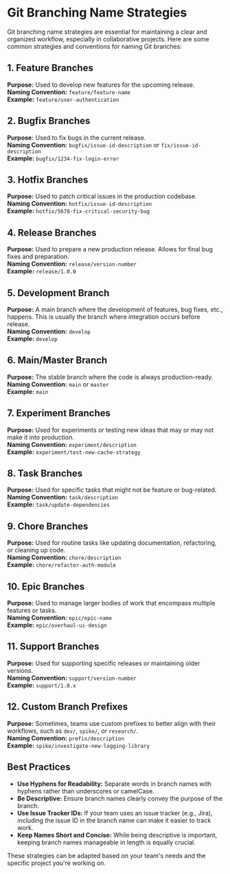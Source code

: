 # Git Branching Name Strategies

Git branching name strategies are essential for maintaining a clear and organized workflow, especially in collaborative projects. Here are some common strategies and conventions for naming Git branches:

## 1. Feature Branches
**Purpose:** Used to develop new features for the upcoming release.  
**Naming Convention:** `feature/feature-name`  
**Example:** `feature/user-authentication`

## 2. Bugfix Branches
**Purpose:** Used to fix bugs in the current release.  
**Naming Convention:** `bugfix/issue-id-description` or `fix/issue-id-description`  
**Example:** `bugfix/1234-fix-login-error`

## 3. Hotfix Branches
**Purpose:** Used to patch critical issues in the production codebase.  
**Naming Convention:** `hotfix/issue-id-description`  
**Example:** `hotfix/5678-fix-critical-security-bug`

## 4. Release Branches
**Purpose:** Used to prepare a new production release. Allows for final bug fixes and preparation.  
**Naming Convention:** `release/version-number`  
**Example:** `release/1.0.0`

## 5. Development Branch
**Purpose:** A main branch where the development of features, bug fixes, etc., happens. This is usually the branch where integration occurs before release.  
**Naming Convention:** `develop`  
**Example:** `develop`

## 6. Main/Master Branch
**Purpose:** The stable branch where the code is always production-ready.  
**Naming Convention:** `main` or `master`  
**Example:** `main`

## 7. Experiment Branches
**Purpose:** Used for experiments or testing new ideas that may or may not make it into production.  
**Naming Convention:** `experiment/description`  
**Example:** `experiment/test-new-cache-strategy`

## 8. Task Branches
**Purpose:** Used for specific tasks that might not be feature or bug-related.  
**Naming Convention:** `task/description`  
**Example:** `task/update-dependencies`

## 9. Chore Branches
**Purpose:** Used for routine tasks like updating documentation, refactoring, or cleaning up code.  
**Naming Convention:** `chore/description`  
**Example:** `chore/refactor-auth-module`

## 10. Epic Branches
**Purpose:** Used to manage larger bodies of work that encompass multiple features or tasks.  
**Naming Convention:** `epic/epic-name`  
**Example:** `epic/overhaul-ui-design`

## 11. Support Branches
**Purpose:** Used for supporting specific releases or maintaining older versions.  
**Naming Convention:** `support/version-number`  
**Example:** `support/1.0.x`

## 12. Custom Branch Prefixes
**Purpose:** Sometimes, teams use custom prefixes to better align with their workflows, such as `dev/`, `spike/`, or `research/`.  
**Naming Convention:** `prefix/description`  
**Example:** `spike/investigate-new-logging-library`

## Best Practices
- **Use Hyphens for Readability:** Separate words in branch names with hyphens rather than underscores or camelCase.
- **Be Descriptive:** Ensure branch names clearly convey the purpose of the branch.
- **Use Issue Tracker IDs:** If your team uses an issue tracker (e.g., Jira), including the issue ID in the branch name can make it easier to track work.
- **Keep Names Short and Concise:** While being descriptive is important, keeping branch names manageable in length is equally crucial.

These strategies can be adapted based on your team's needs and the specific project you're working on.
